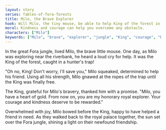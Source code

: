 ```yaml
---
layout: story
series: fables-of-fora-forests
title: Milo, the Brave Explorer
hook: Will Milo, the tiny mouse, be able to help King of the forest in his time of need?
moral: Kindness and courage can help you overcome any obstacle.
characters: ["Milo"]
keywords: ["Milo", "brave", "explorer", "jungle", "King", "courage", "kindness", "friend", "rescue", "gratitude"]
---
```


In the great Fora jungle, lived Milo, the brave little mouse. One day, as Milo was exploring near the riverbank, he heard a loud cry for help. It was the King of the forest, caught in a hunter's trap!

"Oh no, King! Don't worry, I'll save you," Milo squeaked, determined to help his friend. Using all his strength, Milo gnawed at the ropes of the trap until the King was finally free.

The King, grateful for Milo's bravery, thanked him with a promise. "Milo, you have a heart of gold. From now on, you are my honorary royal explorer. Your courage and kindness deserve to be rewarded."

Overwhelmed with joy, Milo bowed before the King, happy to have helped a friend in need. As they walked back to the royal palace together, the sun set over the Fora jungle, shining a light on their newfound friendship.
